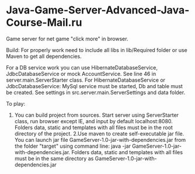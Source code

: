 Java-Game-Server-Advanced-Java-Course-Mail.ru
=============================================

Game server for net game "click more" in browser.

Build: For properly work need to include all libs in lib/Required folder or use Maven to get all dependencies.

For a DB service work you can use HibernateDatabaseService, JdbcDatabaseService or mock AccountService. See line 46 in server.main.ServerStarter class.
For HibernateDatabaseService or JdbcDatabaseService: MySql service must be started, Db and table must be created. See settings in src.server.main.ServerSettings and data folder.

To play: 
1. You can build project from sources. Start server using ServerStarter class, run browser except IE, and input by default localhost:8080. Folders data, static and templates with all files must be in the root directory of the project.
2.Use maven to create self-executable jar file. You can launch jar file GameServer-1.0-jar-with-dependencies.jar from the folder "target" using command line: java -jar GameServer-1.0-jar-with-dependencies.jar. Folders data, static and templates with all files must be in the same directory as GameServer-1.0-jar-with-dependencies.jar

